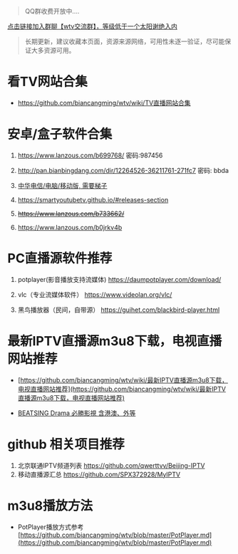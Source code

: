 
> QQ群收费开放中....

[点击链接加入群聊【wtv交流群】，等级低于一个太阳谢绝入内](https://qm.qq.com/cgi-bin/qm/qr?k=xdOuWd8gz2OHO5zY_jvjwzwj-fb_7O2I&jump_from=webapi)



> 长期更新，建议收藏本页面，资源来源网络，可用性未逐一验证，尽可能保证大多资源可用。

# 看TV网站合集

- https://github.com/biancangming/wtv/wiki/TV直播网站合集

# 安卓/盒子软件合集

1. https://www.lanzous.com/b699768/  密码:987456

2. http://pan.bianbingdang.com/dir/12264526-36211761-271fc7 密码: bbda

3. [中华电信/电脑/移动版, 需要梯子](http://mod.cht.com.tw/support/download/app/) 

4. https://smartyoutubetv.github.io/#releases-section

5. ~~https://www.lanzous.com/b733662/~~

6. https://www.lanzous.com/b0jrkv4b

# PC直播源软件推荐

1. potplayer(影音播放支持流媒体)   https://daumpotplayer.com/download/

2. vlc（专业流媒体软件）   https://www.videolan.org/vlc/

3. 黑鸟播放器（民间，自带源）  https://guihet.com/blackbird-player.html

# 最新IPTV直播源m3u8下载，电视直播网站推荐

- [https://github.com/biancangming/wtv/wiki/最新IPTV直播源m3u8下载，电视直播网站推荐](https://github.com/biancangming/wtv/wiki/最新IPTV直播源m3u8下载，电视直播网站推荐)

- [BEATSING Drama 必勝影視 含港澳、外等](https://beatsingdrama.blogspot.com/p/xt-playlist-txt.html?m=1)

# github 相关项目推荐

1. 北京联通IPTV频道列表 https://github.com/qwerttvv/Beijing-IPTV
2. 移动直播源汇总 https://github.com/SPX372928/MyIPTV

# m3u8播放方法

- PotPlayer播放方式参考 [https://github.com/biancangming/wtv/blob/master/PotPlayer.md](https://github.com/biancangming/wtv/blob/master/PotPlayer.md)



